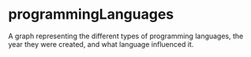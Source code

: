 programmingLanguages
====================

A graph representing the different types of programming languages, the year they were created, and what language influenced it. 

